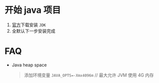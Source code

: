 # 开始 java 项目

1. [官方](https://www.oracle.com/java/technologies/downloads/)下载安装 `JDK`
2. 全默认下一步安装完成

# FAQ

-   Java heap space
    > 添加环境变量 `JAVA_OPTS=-Xmx4096m` // 最大允许 JVM 使用 4G 内存
